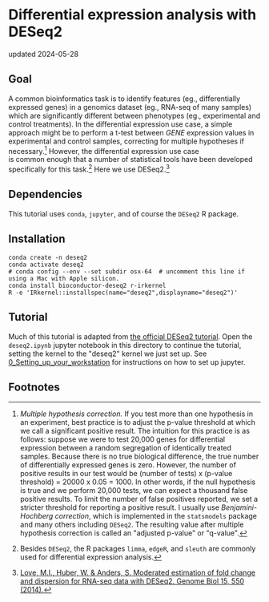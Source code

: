 # Differential expression analysis with DESeq2

updated 2024-05-28

## Goal
A common bioinformatics task is to identify features (eg., differentially expressed genes) in a genomics dataset (eg., RNA-seq of many samples) which are significantly different between phenotypes (eg., experimental and control treatments). 
In the differential expression use case, a simple approach might be to perform a t-test between *GENE* expression values in experimental and control samples, correcting for multiple hypotheses if necessary.[^1] However, the differential expression use case   
is common enough that a number of statistical tools have been developed specifically for this task.[^2] Here we use DESeq2.[^3]

## Dependencies

This tutorial uses `conda`, `jupyter`, and of course the `DESeq2` R package.

## Installation
```
conda create -n deseq2
conda activate deseq2
# conda config --env --set subdir osx-64  # uncomment this line if using a Mac with Apple silicon.
conda install bioconductor-deseq2 r-irkernel
R -e 'IRkernel::installspec(name="deseq2",displayname="deseq2")'
```

## Tutorial

Much of this tutorial is adapted from [the official DESeq2 tutorial](https://www.bioconductor.org/packages/release/bioc/vignettes/DESeq2/inst/doc/DESeq2.html). 
Open the `deseq2.ipynb` jupyter notebook in this directory to continue the tutorial, setting the kernel to the "deseq2" kernel we just set up. 
See [0_Setting_up_your_workstation](../0_Setting_up_your_workstation) for instructions on how to set up jupyter.

## Footnotes

[^1]: *Multiple hypothesis correction.* If you test more than one hypothesis in an experiment, best practice is to adjust the p-value threshold at which we call a significant positive result. The intuition for this practice is as follows: suppose we were to test 
20,000 genes for differential expression between a random segregation of identically treated samples. Because there is no true biological difference, the true number of differentially expressed genes is zero. However, the number of positive results in our test 
would be (number of tests) x (p-value threshold) = 20000 x 0.05 = 1000. In other words, if the null hypothesis is true and we perform 20,000 tests, we can expect a thousand false positive results. 
  To limit the number of false positives reported, we set a stricter threshold for reporting a positive result. I usually use *Benjamini-Hochberg correction*, which is implemented in the `statsmodels` package and many others including `DESeq2`. The resulting
  value after multiple hypothesis correction is called an "adjusted p-value" or "q-value".

[^2]: Besides `DESeq2`, the R packages `limma`, `edgeR`, and `sleuth` are commonly used for differential expression analysis.

[^3]: [Love, M.I., Huber, W. & Anders, S. Moderated estimation of fold change and dispersion for RNA-seq data with DESeq2. Genome Biol 15, 550 (2014).](https://doi.org/10.1186/s13059-014-0550-8)
